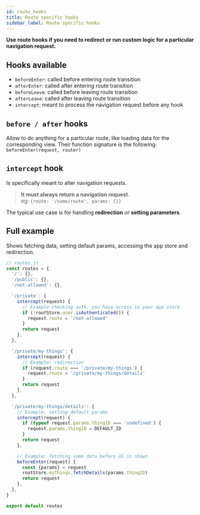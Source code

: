 ```yaml
---
id: route_hooks
title: Route specific hooks
sidebar_label: Route specific hooks
---
```


**Use route hooks if you need to redirect or run custom logic for a particular navigation request.**

## Hooks available

- `beforeEnter`: called before entering route transition
- `afterEnter`: called after entering route transition
- `beforeLeave`: called before leaving route transition
- `afterLeave`: called after leaving route transition
- `intercept`: meant to process the navigation request before any hook

## `before / after` hooks

Allow to do anything for a particular route, like loading data for the corresponding view. Their function signature is the following:
`beforeEnter(request, router)`

## `intercept` hook

Is specifically meant to alter navigation requests.

> **It must always return a navigation request**.  
> eg: `{route: '/some/route', params: {}}`

The typical use case is for handling **redirection** or **setting parameters**.

## Full example

Shows fetching data, setting default params, accessing the app store and redirection.

```js
// routes.js
const routes = {
  '/': {},
  '/public': {},
  '/not-allowed': {},

  '/private': {
    intercept(request) {
      // Example checking auth, you have access to your app store
      if (!rootStore.user.isAuthenticated()) {
        request.route = '/not-allowed'
      }
      return request
    },
  },

  '/private/my-things': {
    intercept(request) {
      // Example: redirection
      if (request.route === '/private/my-things') {
        request.route = '/private/my-things/details'
      }
      return request
    },
  },

  '/private/my-things/details': {
    // Example: setting default params
    intercept(request) {
      if (typeof request.params.thingID === 'undefined') {
        request.params.thingID = DEFAULT_ID
      }
      return request
    },

    // Example: fetching some data before UI is shown
    beforeEnter(request) {
      const {params} = request
      rootStore.myThings.fetchDetails(params.thingID)
      return request
    },
  },
}

export default routes
```
